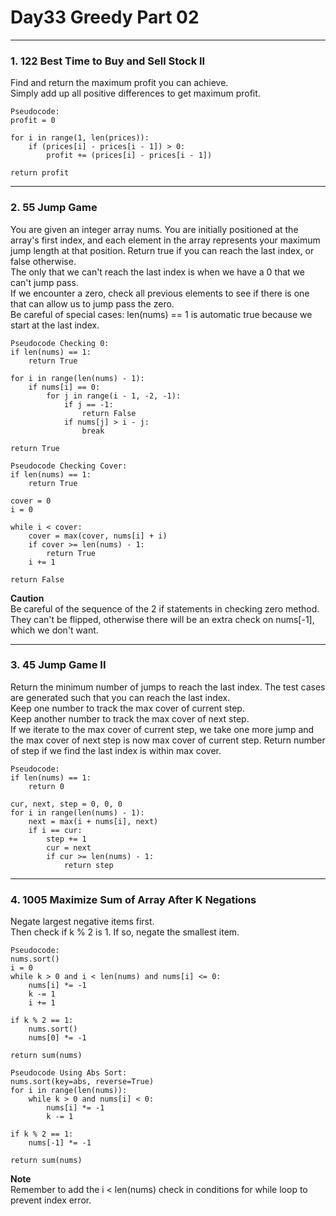 # Day33 Greedy Part 02

---

### 1. 122 Best Time to Buy and Sell Stock II
Find and return the maximum profit you can achieve.  
Simply add up all positive differences to get maximum profit.  

```
Pseudocode:
profit = 0

for i in range(1, len(prices)):
    if (prices[i] - prices[i - 1]) > 0:
        profit += (prices[i] - prices[i - 1])

return profit
```

---

### 2. 55 Jump Game
You are given an integer array nums. You are initially positioned at the array's first index, and each element in the array represents your maximum jump length at that position. Return true if you can reach the last index, or false otherwise.  
The only that we can't reach the last index is when we have a 0 that we can't jump pass.  
If we encounter a zero, check all previous elements to see if there is one that can allow us to jump pass the zero.  
Be careful of special cases: len(nums) == 1 is automatic true because we start at the last index.  

```
Pseudocode Checking 0:
if len(nums) == 1:
    return True

for i in range(len(nums) - 1):
    if nums[i] == 0:
        for j in range(i - 1, -2, -1):
            if j == -1:
                return False
            if nums[j] > i - j:
                break

return True

Pseudocode Checking Cover:
if len(nums) == 1:
    return True

cover = 0
i = 0

while i < cover:
    cover = max(cover, nums[i] + i)
    if cover >= len(nums) - 1:
        return True
    i += 1

return False
```
**Caution**  
Be careful of the sequence of the 2 if statements in checking zero method. They can't be flipped, otherwise there will be an extra check on nums[-1], which we don't want.  

---

### 3. 45 Jump Game II
Return the minimum number of jumps to reach the last index. The test cases are generated such that you can reach the last index.  
Keep one number to track the max cover of current step.  
Keep another number to track the max cover of next step.  
If we iterate to the max cover of current step, we take one more jump and the max cover of next step is now max cover of current step. Return number of step if we find the last index is within max cover.  

```
Pseudocode:
if len(nums) == 1:
    return 0

cur, next, step = 0, 0, 0
for i in range(len(nums) - 1):
    next = max(i + nums[i], next)
    if i == cur:
        step += 1
        cur = next
        if cur >= len(nums) - 1:
            return step
```

---

### 4. 1005 Maximize Sum of Array After K Negations
Negate largest negative items first.  
Then check if k % 2 is 1. If so, negate the smallest item.  

```
Pseudocode:
nums.sort()
i = 0
while k > 0 and i < len(nums) and nums[i] <= 0:
    nums[i] *= -1
    k -= 1
    i += 1

if k % 2 == 1:
    nums.sort()
    nums[0] *= -1

return sum(nums)

Pseudocode Using Abs Sort:
nums.sort(key=abs, reverse=True)
for i in range(len(nums)):
    while k > 0 and nums[i] < 0:
        nums[i] *= -1
        k -= 1

if k % 2 == 1:
    nums[-1] *= -1

return sum(nums)
```
**Note**  
Remember to add the i < len(nums) check in conditions for while loop to prevent index error.  

